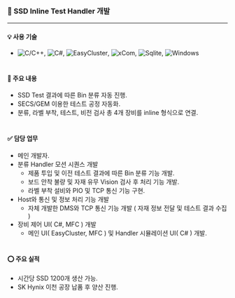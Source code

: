 ### 🔹 SSD Inline Test Handler 개발
---
#### 💡 사용 기술
* ![C/C++](https://img.shields.io/badge/C++-brown.svg?style=flat&logo=cplusplus&logoColor=white),
  ![C#](https://img.shields.io/badge/CSharp-brown.svg?style=flat&logo=csharp&logoColor=white),
  ![EasyCluster](https://img.shields.io/badge/EasyCluster-darkgreen.svg?style=flat&logo=code&logoColor=white),
  ![xCom](https://img.shields.io/badge/xCom-darkgreen.svg?style=flat&logo=xcom&logoColor=white),
  ![Sqlite](https://img.shields.io/badge/Sqlite-blue.svg?style=flat&logo=sqlite&logoColor=white),
  ![Windows](https://img.shields.io/badge/Windows-orange.svg?style=flat&logo=windows&logoColor=white)
#

#### 📌 주요 내용
* SSD Test 결과에 따른 Bin 분류 자동 진행.
* SECS/GEM 이용한 테스트 공정 자동화.
* 분류, 라벨 부착, 테스트, 비전 검사 총 4개 장비를 inline 형식으로 연결.
#

#### ✅ 담당 업무
* 메인 개발자.
* 분류 Handler 모션 시퀀스 개발
  * 제품 투입 및 이전 테스트 결과에 따른 Bin 분류 기능 개발.
  * 보드 안착 불량 및 자재 유무 Vision 검사 후 처리 기능 개발.
  * 라벨 부착 설비와 PIO 및 TCP 통신 기능 구현.
* Host와 통신 및 정보 처리 기능 개발
  * 자체 개발한 DMS와 TCP 통신 기능 개발 ( 자재 정보 전달 및 테스트 결과 수집 ) 
* 장비 제어 UI( C#, MFC ) 개발
  * 메인 UI( EasyCluster, MFC ) 및 Handler 시뮬레이션 UI( C# ) 개발.  
#

#### ⭕️ 주요 실적
* 시간당 SSD 1200개 생산 가능.
* SK Hynix 이천 공장 납품 후 양산 진행.
#
